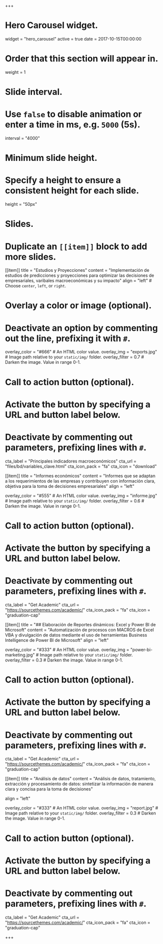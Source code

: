 +++
# Hero Carousel widget.
widget = "hero_carousel"
active = true
date = 2017-10-15T00:00:00

# Order that this section will appear in.
weight = 1

# Slide interval.
# Use `false` to disable animation or enter a time in ms, e.g. `5000` (5s).
interval = "4000"

# Minimum slide height.
# Specify a height to ensure a consistent height for each slide.
height = "50px"

# Slides.
# Duplicate an `[[item]]` block to add more slides.
[[item]]
  title = "Estudios y Proyecciones"
  content = "Implementación de estudios de predicciones y proyecciones para optimizar las decisiones de empresariales, varibales macroeconómicas y su impacto"
  align = "left"  # Choose `center`, `left`, or `right`.

  # Overlay a color or image (optional).
  #   Deactivate an option by commenting out the line, prefixing it with `#`.
  overlay_color = "#666"  # An HTML color value.
  overlay_img = "exports.jpg"  # Image path relative to your `static/img/` folder.
  overlay_filter = 0.7  # Darken the image. Value in range 0-1.

  # Call to action button (optional).
  #   Activate the button by specifying a URL and button label below.
  #   Deactivate by commenting out parameters, prefixing lines with `#`.
  cta_label = "Principales indicadores macroeconómicos"
  cta_url = "files/bd/variables_clave.html"
  cta_icon_pack = "fa"
  cta_icon = "download"

[[item]]
  title = "Informes económicos"
  content = "Informes que se adaptan a los requerimientos de las empresas y contribuyen con información clara, objetiva para la toma de decisiones empresariales"
  align = "left"

  overlay_color = "#555"  # An HTML color value.
  overlay_img = "informe.jpg"  # Image path relative to your `static/img/` folder.
  overlay_filter = 0.6  # Darken the image. Value in range 0-1.

  # Call to action button (optional).
  #   Activate the button by specifying a URL and button label below.
  #   Deactivate by commenting out parameters, prefixing lines with `#`.
  cta_label = "Get Academic"
  cta_url = "https://sourcethemes.com/academic/"
  cta_icon_pack = "fa"
  cta_icon = "graduation-cap"
  
[[item]]
  title = "## Elaboración de Reportes dinámicos: Excel y Power BI de Microsoft"
  content = "Automatización de procesos con MACROS de Excel VBA y divulgación de datos mediante el uso de herramientas Business Intelligence de Power BI de Microsoft" 
  align = "left"

  overlay_color = "#333"  # An HTML color value.
  overlay_img = "power-bi-marketing.jpg"  # Image path relative to your `static/img/` folder.
  overlay_filter = 0.3  # Darken the image. Value in range 0-1.  
  
  # Call to action button (optional).
  #   Activate the button by specifying a URL and button label below.
  #   Deactivate by commenting out parameters, prefixing lines with `#`.
  cta_label = "Get Academic"
  cta_url = "https://sourcethemes.com/academic/"
  cta_icon_pack = "fa"
  cta_icon = "graduation-cap"
   
  
[[item]]
  title = "Análisis de datos"
  content = "Análisis de datos, tratamiento, extracción y procesamiento de datos:  sintetizar la información de manera clara y concisa para la toma de decisiones" 
  
  align = "left"

  overlay_color = "#333"  # An HTML color value.
  overlay_img = "report.jpg"  # Image path relative to your `static/img/` folder.
  overlay_filter = 0.3  # Darken the image. Value in range 0-1.
  
  # Call to action button (optional).
  #   Activate the button by specifying a URL and button label below.
  #   Deactivate by commenting out parameters, prefixing lines with `#`.
  cta_label = "Get Academic"
  cta_url = "https://sourcethemes.com/academic/"
  cta_icon_pack = "fa"
  cta_icon = "graduation-cap"
  
+++
